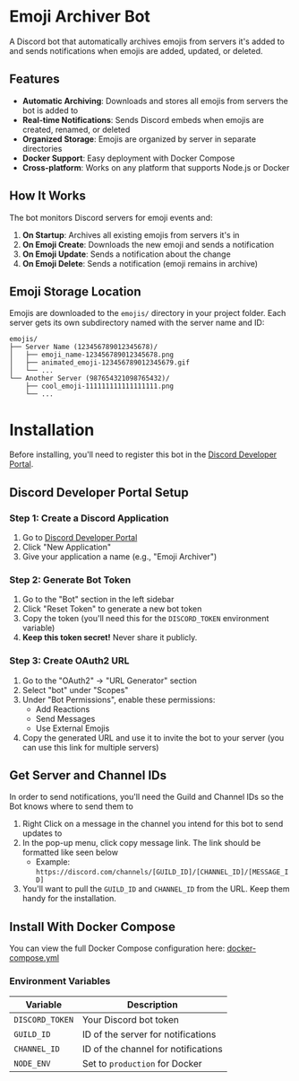 # Emoji Archiver Bot

A Discord bot that automatically archives emojis from servers it's added to and sends notifications when emojis are added, updated, or deleted.

## Features

- **Automatic Archiving**: Downloads and stores all emojis from servers the bot is added to
- **Real-time Notifications**: Sends Discord embeds when emojis are created, renamed, or deleted
- **Organized Storage**: Emojis are organized by server in separate directories
- **Docker Support**: Easy deployment with Docker Compose
- **Cross-platform**: Works on any platform that supports Node.js or Docker

## How It Works

The bot monitors Discord servers for emoji events and:
1. **On Startup**: Archives all existing emojis from servers it's in
2. **On Emoji Create**: Downloads the new emoji and sends a notification
3. **On Emoji Update**: Sends a notification about the change
4. **On Emoji Delete**: Sends a notification (emoji remains in archive)

## Emoji Storage Location

Emojis are downloaded to the `emojis/` directory in your project folder. Each server gets its own subdirectory named with the server name and ID:

```
emojis/
├── Server Name (123456789012345678)/
│   ├── emoji_name-123456789012345678.png
│   ├── animated_emoji-123456789012345679.gif
│   └── ...
└── Another Server (987654321098765432)/
    ├── cool_emoji-111111111111111111.png
    └── ...
```

# Installation

Before installing, you'll need to register this bot in the [Discord Developer Portal](https://discord.com/developers/applications).

## Discord Developer Portal Setup

### Step 1: Create a Discord Application

1. Go to [Discord Developer Portal](https://discord.com/developers/applications)
2. Click "New Application"
3. Give your application a name (e.g., "Emoji Archiver")

### Step 2: Generate Bot Token

1. Go to the "Bot" section in the left sidebar
2. Click "Reset Token" to generate a new bot token
3. Copy the token (you'll need this for the `DISCORD_TOKEN` environment variable)
4. **Keep this token secret!** Never share it publicly.

### Step 3: Create OAuth2 URL

1. Go to the "OAuth2" → "URL Generator" section
2. Select "bot" under "Scopes"
3. Under "Bot Permissions", enable these permissions:
    - Add Reactions
    - Send Messages
    - Use External Emojis
4. Copy the generated URL and use it to invite the bot to your server (you can use this link for multiple servers)

## Get Server and Channel IDs

In order to send notifications, you'll need the Guild and Channel IDs so the Bot knows where to send them to

1. Right Click on a message in the channel you intend for this bot to send updates to
2. In the pop-up menu, click copy message link. The link should be formatted like seen below
    - Example: `https://discord.com/channels/[GUILD_ID]/[CHANNEL_ID]/[MESSAGE_ID]`
3. You'll want to pull the `GUILD_ID` and `CHANNEL_ID` from the URL. Keep them handy for the installation. 

## Install With Docker Compose

You can view the full Docker Compose configuration here: [docker-compose.yml](./docker-compose.yml)

### Environment Variables

| Variable | Description |
|----------|-------------|
| `DISCORD_TOKEN` | Your Discord bot token |
| `GUILD_ID` | ID of the server for notifications |
| `CHANNEL_ID` | ID of the channel for notifications |
| `NODE_ENV` | Set to `production` for Docker |
